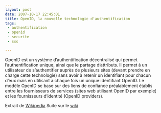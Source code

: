 ```yaml
---
layout: post
date: 2007-10-17 22:45:01
title: OpenID, la nouvelle technologie d'authentification
tags:
 - authentification
 - openid
 - securite
 - sso

---
```



OpenID est un système d’authentification décentralisé qui permet l’authentification unique, ainsi que le partage d’attributs. Il permet à un utilisateur de s’authentifier auprès de plusieurs sites (devant prendre en charge cette technologie) sans avoir à retenir un identifiant pour chacun d’eux mais en utilisant à chaque fois un unique identifiant OpenID.
Le modèle OpenID se base sur des liens de confiance préalablement établis entre les fournisseurs de services (sites web utilisant OpenID par exemple) et les fournisseurs d’identité (OpenID providers).

Extrait de [Wikipedia](http://fr.wikipedia.org/wiki/OpenID)
Suite sur le [wiki](http://wiki.zenithar.org/web:openid)

